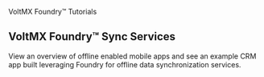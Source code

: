 ﻿    

VoltMX Foundry™ Tutorials

VoltMX Foundry™ Sync Services
--------------------------------

View an overview of offline enabled mobile apps and see an example CRM app built leveraging Foundry for offline data synchronization services.
